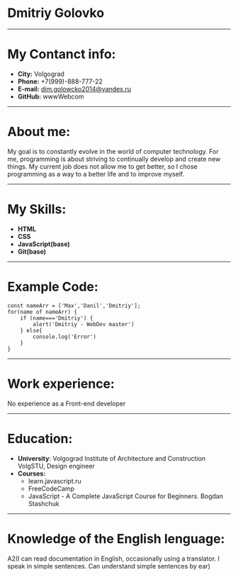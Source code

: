 # Dmitriy Golovko
****************
# My Contanct info:
* **City:** Volgograd
* **Phone:** +7(999)-888-777-22
* **E-mail:** dim.golowcko2014@yandex.ru
* **GitHub:** wwwWebcom
****************
# About me:
My goal is to constantly evolve in the world of computer technology. For me, programming is about striving to continually develop and create new things. My current job does not allow me to get better, so I chose programming as a way to a better life and to improve myself.
****************
# My Skills:
* **HTML** 
* **CSS** 
* **JavaScript(base)** 
* **Git(base)** 
****************
# Example Code:
```
const nameArr = ['Max','Danil','Dmitriy'];
for(name of nameArr) {
    if (name==='Dmitriy') {
        alert('Dmitriy - WebDev master')
    } else{
        console.log('Error') 
    }
}
```
****************
# Work experience:
No experience as a Front-end developer
****************
# Education:
* **University**: Volgograd Institute of Architecture and Construction VolgSTU, Design engineer
* **Courses:** 
    + learn.javascript.ru
    + FreeCodeCamp
    + JavaScript - A Complete JavaScript Course for Beginners. Bogdan Stashchuk
****************
# Knowledge of the English lenguage:
A2(I can read documentation in English, occasionally using a translator. I speak in simple sentences. Can understand simple sentences by ear)

